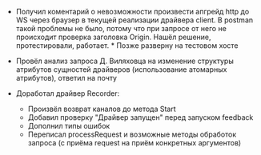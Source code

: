* Получил коментарий о невозможности произвести апгрейд http до WS через браузер в текущей реализации драйвера client. В postman такой проблемы не было, потому что при запросе от него не происходит проверка заголовка Origin. Нашёл решение, протестировали, работает. * Позже разверну на тестовом хосте

* Провёл анализ запроса Д. Виляховца на изменение структуры атрибутов сущностей драйверов (использование атомарных атрибутов), ответил на почту
* Доработал драйвер Recorder:
	* Произвёл возврат каналов до метода Start
	* Добавил проверку "Драйвер запущен" перед запуском feedback
	* Дополнил типы ошибок
	* Переписал processRequest и возможные методы обработок запроса (с приёма request на приём конкретных аргументов)